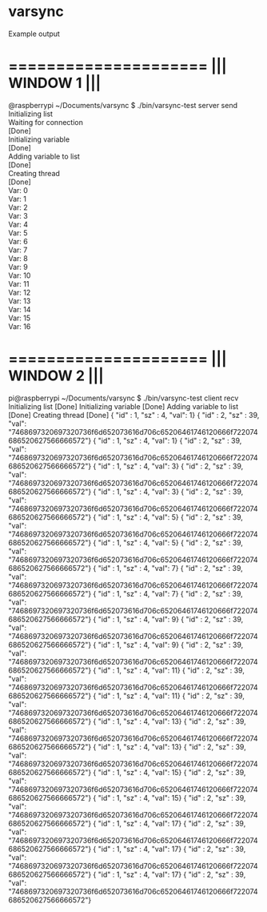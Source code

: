 # varsync

Example output

=====================
|||   WINDOW 1
|||
=====================

@raspberrypi ~/Documents/varsync $ ./bin/varsync-test server send                                                                                                                   
Initializing list                                                                                                                                                                   
Waiting for connection                                                                                                                                                              
                [Done]                                                                                                                                                              
Initializing variable                                                                                                                                                               
                [Done]                                                                                                                                                              
Adding variable to list                                                                                                                                                             
                [Done]                                                                                                                                                              
Creating thread                                                                                                                                                                     
                [Done]                                                                                                                                                              
Var: 0                                                                                                                                                                              
Var: 1                                                                                                                                                                              
Var: 2                                                                                                                                                                              
Var: 3                                                                                                                                                                              
Var: 4                                                                                                                                                                              
Var: 5                                                                                                                                                                              
Var: 6                                                                                                                                                                              
Var: 7                                                                                                                                                                              
Var: 8                                                                                                                                                                              
Var: 9                                                                                                                                                                              
Var: 10                                                                                                                                                                             
Var: 11                                                                                                                                                                             
Var: 12                                                                                                                                                                             
Var: 13                                                                                                                                                                             
Var: 14                                                                                                                                                                             
Var: 15                                                                                                                                                                             
Var: 16                                                 

=====================
|||   WINDOW 2 
|||
=====================

pi@raspberrypi ~/Documents/varsync $ ./bin/varsync-test client recv
Initializing list
                [Done]
Initializing variable
                [Done]
Adding variable to list
                [Done]
Creating thread
                [Done]
{ "id" : 1,  "sz" : 4, "val": 1}
{ "id" : 2,  "sz" : 39, "val": "7468697320697320736f6d652073616d706c65206461746120666f722074686520627566666572"}
{ "id" : 1,  "sz" : 4, "val": 1}
{ "id" : 2,  "sz" : 39, "val": "7468697320697320736f6d652073616d706c65206461746120666f722074686520627566666572"}
{ "id" : 1,  "sz" : 4, "val": 3}
{ "id" : 2,  "sz" : 39, "val": "7468697320697320736f6d652073616d706c65206461746120666f722074686520627566666572"}
{ "id" : 1,  "sz" : 4, "val": 3}
{ "id" : 2,  "sz" : 39, "val": "7468697320697320736f6d652073616d706c65206461746120666f722074686520627566666572"}
{ "id" : 1,  "sz" : 4, "val": 5}
{ "id" : 2,  "sz" : 39, "val": "7468697320697320736f6d652073616d706c65206461746120666f722074686520627566666572"}
{ "id" : 1,  "sz" : 4, "val": 5}
{ "id" : 2,  "sz" : 39, "val": "7468697320697320736f6d652073616d706c65206461746120666f722074686520627566666572"}
{ "id" : 1,  "sz" : 4, "val": 7}
{ "id" : 2,  "sz" : 39, "val": "7468697320697320736f6d652073616d706c65206461746120666f722074686520627566666572"}
{ "id" : 1,  "sz" : 4, "val": 7}
{ "id" : 2,  "sz" : 39, "val": "7468697320697320736f6d652073616d706c65206461746120666f722074686520627566666572"}
{ "id" : 1,  "sz" : 4, "val": 9}
{ "id" : 2,  "sz" : 39, "val": "7468697320697320736f6d652073616d706c65206461746120666f722074686520627566666572"}
{ "id" : 1,  "sz" : 4, "val": 9}
{ "id" : 2,  "sz" : 39, "val": "7468697320697320736f6d652073616d706c65206461746120666f722074686520627566666572"}
{ "id" : 1,  "sz" : 4, "val": 11}
{ "id" : 2,  "sz" : 39, "val": "7468697320697320736f6d652073616d706c65206461746120666f722074686520627566666572"}
{ "id" : 1,  "sz" : 4, "val": 11}
{ "id" : 2,  "sz" : 39, "val": "7468697320697320736f6d652073616d706c65206461746120666f722074686520627566666572"}
{ "id" : 1,  "sz" : 4, "val": 13}
{ "id" : 2,  "sz" : 39, "val": "7468697320697320736f6d652073616d706c65206461746120666f722074686520627566666572"}
{ "id" : 1,  "sz" : 4, "val": 13}
{ "id" : 2,  "sz" : 39, "val": "7468697320697320736f6d652073616d706c65206461746120666f722074686520627566666572"}
{ "id" : 1,  "sz" : 4, "val": 15}
{ "id" : 2,  "sz" : 39, "val": "7468697320697320736f6d652073616d706c65206461746120666f722074686520627566666572"}
{ "id" : 1,  "sz" : 4, "val": 15}
{ "id" : 2,  "sz" : 39, "val": "7468697320697320736f6d652073616d706c65206461746120666f722074686520627566666572"}
{ "id" : 1,  "sz" : 4, "val": 17}
{ "id" : 2,  "sz" : 39, "val": "7468697320697320736f6d652073616d706c65206461746120666f722074686520627566666572"}
{ "id" : 1,  "sz" : 4, "val": 17}
{ "id" : 2,  "sz" : 39, "val": "7468697320697320736f6d652073616d706c65206461746120666f722074686520627566666572"}
{ "id" : 1,  "sz" : 4, "val": 17}
{ "id" : 2,  "sz" : 39, "val": "7468697320697320736f6d652073616d706c65206461746120666f722074686520627566666572"}

